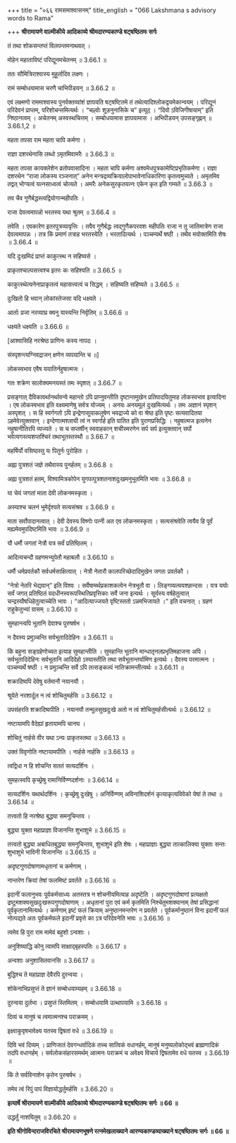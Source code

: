 +++
title = "०६६ रामसमाश्वासनम्"
title_english = "066 Lakshmana s advisory words to Rama"

+++
**श्रीरामायणे वाल्मीकीये आदिकाव्ये श्रीमदारण्यकाण्डे षट्षष्ठितमः सर्गः**

तं तथा शोकसन्तप्तं विलपन्तमनाथवत् ।

मोहेन महाताविष्टं परिद्यूनमचेतनम् ॥ 3.66.1 ॥

ततः सौमित्रिराश्वास्य मुहूर्तादिव लक्ष्णः ।

रामं सम्बोधयामास चरणै चाभिपीडयन् ॥ 3.66.2 ॥

एवं लक्ष्मणो राममाश्वास्य पुनर्वक्तव्यांशं ज्ञापयति षट्षष्टितमे तं तथेत्यादिश्लोकद्वयमेकान्वयम् । परिद्यूनं परिदेवनं प्राप्तम्, परिशोचन्तमित्यर्थः । “च्छ्वोः शूडनुनासिके च” इत्यूठ् । “दिवो ऽविजिगीषायाम्” इति निष्ठानत्वम् । अचेतनम् अस्वस्थचित्तम् । सम्बोधयामास ज्ञापयामास । अभिपीडयन् उपसङ्गृह्णन् ॥ 3.66.1,2 ॥

महता तपसा राम महता चापि कर्मणा ।

राज्ञा दशरथेनासि लब्धो ऽमृतमिवामरैः ॥ 3.66.3 ॥

महता तपसा कायक्लेशेन व्रतोपवासादिना । महता चापि कर्मणा अश्वमेधपुत्रकामेष्टिप्रभृतिकर्मणा । राज्ञा दशरथेन “राजा लोकस्य रञ्जनात्” अनेन मन्त्रद्रव्यक्रियालोपाभावेनाधिकारिणा कृतत्वमुच्यते । अमृतमिव तद्वत् भोग्यत्वं यत्नसाध्वत्वं चोत्यते । अमरैः अनेकसुरकृतयत्नः एकेन कृत इति गम्यते ॥ 3.66.3 ॥

तव चैव गुणैर्बद्धस्त्वद्वियोगान्महीपतिः ।

राजा देवत्वमापन्नो भरतस्य यथा श्रुतम् ॥ 3.66.4 ॥

तवेति । एवकारेण इतरपुत्रव्यावृत्तिः । तवैव गुणैर्बद्धः त्वद्गुणैकपरवशः महीपतिः राजा न तु जातिमात्रेण राजा देवत्वमापन्नः । तत्र किं प्रमाणं तत्राह भरतस्येति । भरतादित्यर्थः । पञ्चम्यर्थे षष्ठी । तथैव मयोक्तमिति शेषः ॥ 3.66.4 ॥

यदि दुःखमिदं प्राप्तं काकुत्स्थ न सहिष्यसे ।

प्राकृतश्चाल्पसत्त्वश्च इतरः कः सहिश्यति ॥ 3.66.5 ॥

काकुत्स्थेत्यनेनाप्राकृतत्वं महासत्त्वत्वं च सिद्धम् । सहिष्यति सहिष्यते ॥ 3.66.5 ॥

दुःखितो हि भवान् लोकांस्तेजसा यदि धक्ष्यते ।

आर्ताः प्रजा नरव्याघ्र क्वनु यास्यन्ति निर्वृतिम् ॥ 3.66.6 ॥

धक्ष्यते धक्ष्यति ॥ 3.66.6 ॥

\[आश्वासिहि नरश्रेष्ठ प्राणिनः कस्य नापदः ।

संस्पृशन्त्यग्निवद्राजन् क्षणेन व्यपयान्ति च ॥\]

लोकस्वभाव एवैष ययातिर्नहुषात्मजः ।

गतः शक्रेण सालोक्यमनयस्तं तमः स्पृशत् ॥ 3.66.7 ॥

प्रसङ्गात् दैविकावर्थानर्थावन्ये महान्तो ऽपि प्राप्नुवन्तीति दृष्टान्तमुखेन प्रतिपादयितुमाह लोकस्वभाव इत्यादिना । एष लोकस्वभाव इति वक्ष्यमाणेषु सर्वत्र योज्यम् । अनयः अनयमूलं दुःखमित्यर्थः । तमः अज्ञानं स्पृशन् अस्पृशत् । स हि स्वर्गगतो ऽपि इन्द्रेणासूयाकलुषेण भवद्राज्ये को वा श्रेष्ठ इति पृष्टः सत्यवादितया ऽहमेवेत्युक्तवान् । इन्देणात्मश्लाघी त्वं न स्वर्गार्ह इति पातित इति पुराणप्रसिद्धिः । नहुषात्मज इत्यनेन नहुषानीतिरपि व्यज्यते । स च सप्तर्षीन् स्ववाहकान् शचीस्मरणेन सर्प सर्प इत्युक्तवान् सर्पो भवेत्यगस्त्यशप्तश्चिरं तथाभूतस्तस्थौ ॥ 3.66.7 ॥

महर्षिर्यो वसिष्ठस्तु यः पितुर्नः पुरोहितः ।

अह्ना पुत्रशतं जज्ञे तथैवास्य पुनर्हतम् ॥ 3.66.8 ॥

अह्ना पुत्रशतं हतम्, विश्वामित्रकोपेन युगपत्पुत्रशतनाशदुःखमनुभूतमिति भावः ॥ 3.66.8 ॥

या चेयं जगतां माता देवी लोकनमस्कृता ।

अस्याश्च चलनं भूमेर्दृश्यते सत्यसंश्रव ॥ 3.66.9 ॥

माता सर्वोपादानत्वात् । देवी देवस्य विष्णोः पत्नी अत एव लोकनमस्कृता । सत्यसंश्रवेति त्वयैव हि पूर्वं मह्यमेवमुपदिष्टमिति भावः ॥ 3.66.9 ॥

यौ धर्मौ जगतां नेत्रौ यत्र सर्वं प्रतिष्ठितम् ।

आदित्यचन्दौ ग्रहणमभ्युपेतौ महाबलौ ॥ 3.66.10 ॥

धर्मौ धर्मप्रवर्तकौ सर्वधर्मसाक्षित्वात् । नेत्रौ नेतारौ कालपरिच्छेदादिमुखेन जगतः प्रवर्तकौ ।

“नेत्रो नेतरि भेद्यवान्” इति विश्वः । सर्वेषामर्थप्रकाशकत्वेन नेत्रभूतौ वा । लिङ्गव्यत्ययश्छान्दसः । यत्र ययोः सर्वं जगत् प्रतिष्ठितं यदधीनस्वरूपस्थितिप्रवृत्तिकाः सर्वे जना इत्यर्थः । सूर्यस्य वर्षहेतुत्वात् चन्द्रस्यौषधिहेतुत्वाच्चेति भावः । “आदित्याज्जयते वृष्टिस्ततो ऽन्नमभिजायते ।” इति वचनात् । ग्रहणं राहुकेतुभ्यां ग्रासम् ॥ 3.66.10 ॥

सुमहान्त्यपि भूतानि देवाश्च पुरुषर्षभ ।

न दैवस्य प्रमुञ्चन्ति सर्वभूतादिदेहिनः ॥ 3.66.11 ॥

किं बहुना सङ्ग्रहेणोच्यत इत्याह सुमहान्तीति । सुमहान्ति भूतानि मान्धातृनलप्रभृतिमहाजना अपि । सर्वभूतादिदेहिनः सर्वभूतानि आदिदेहो ऽस्यास्तीति तथा सर्वभूतान्तर्यामिण इत्यर्थः । दैवस्य परमात्मनः । पञ्चम्यर्थे षष्ठी । न प्रमुञ्चन्ति सर्वे ऽपि तत्सङ्कल्पं नातिक्रामन्तीत्यर्थः ॥ 3.66.11 ॥

शक्रादिष्वपि देवेषु वर्तमानौ नयानयौ ।

श्रूयेते नरशार्दूल न त्वं शोचितुमर्हसि ॥ 3.66.12 ॥

उपसंहरति शक्रादिष्वपीति । नयानयौ तन्मूलसुखदुःखे अतो न त्वं शोचितुमर्हसीत्यर्थः ॥ 3.66.12 ॥

नष्टायामपि वैदेह्यां हृतायामपि चानघ ।

शोचितुं नार्हसे वीर यथा ऽन्यः प्राकृतस्तथा ॥ 3.66.13 ॥

उक्तं विवृणोति नष्टायामपीति । नार्हसे नार्हसि ॥ 3.66.13 ॥

त्वद्विधा न हि शोचन्ति सततं सत्यदर्शिनः ।

सुमहत्स्वपि कृच्छ्रेषु रामानिर्विण्णदर्शनाः ॥ 3.66.14 ॥

सत्यदर्शिनः यथार्थदर्शिनः । कृच्छ्रेषु दुःखेषु । अनिर्विण्णम् अविनाशिदर्शनं कृत्याकृत्यविवेको येषां ते तथा ॥ 3.66.14 ॥

तत्त्वतो हि नरश्रेष्ठ बुद्ध्या समनुचिन्तय ।

बुद्ध्या युक्ता महाप्राज्ञा विजानन्ति शुभाशुभे ॥ 3.66.15 ॥

तत्त्वतो बुद्ध्या अबाधितबुद्ध्या समनुचिन्तय, शुभाशुभे इति शेषः । महाप्राज्ञाः बुद्ध्या तात्कालिक्या युक्ताः सन्तः शुभाशुभे भाविनी विजानन्ति ॥ 3.66.15 ॥

अदृष्टगुणदोषाणामधृतानां च कर्मणाम् ।

नान्तरेण क्रियां तेषां फलमिष्टं प्रवर्तते ॥ 3.66.16 ॥

इदानीं फलानुभवः पूर्वकर्मसाध्यः अतस्तत्र न शोचनीयमित्याह अदृष्टेति । अदृष्टगुणदोषाणां प्रत्यक्षतो द्रष्टुमशक्यसुखदुःखरूपगुणदोषाणाम् । अधृतानां पुरा एवं कर्म कृतमिति निश्चेतुमशक्यानाम् तेषां प्रसिद्धानां पूर्वकृतानामित्यर्थः । कर्मणाम् इष्टं फलं क्रियाम् अनुष्ठानमन्तरेण न प्रवर्तते । पूर्वकर्मानुष्ठानं विना इदानीं फलं नोत्पद्यते अतः पूर्वकर्मफले इदानीं प्रवृत्ते का ऽत्र परिदेवनेति भावः ॥ 3.66.16 ॥

त्वमेव हि पुरा राम मामेवं बहुशो ऽन्वशाः ।

अनुशिष्याद्धि कोनु त्वामपि साक्षाद्बृहस्पतिः ॥ 3.66.17 ॥

अन्वशाः अनुशासितवानसि ॥ 3.66.17 ॥

बुद्धिश्च ते महाप्राज्ञ देवैरपि दुरन्वया ।

शोकेनाभिप्रसुप्तं ते ज्ञानं सम्बोधयाम्यहम् ॥ 3.66.18 ॥

दुरन्वया दुर्लभा । प्रसुप्तं स्तिमितम् । सम्बोधयामि उत्थापयामि ॥ 3.66.18 ॥

दिव्यं च मानुषं च त्वमात्मनश्च पराक्रमम् ।

इक्ष्वाकुवृषभावेक्ष्य यतस्व द्विषतां वधे ॥ 3.66.19 ॥

दिवि भवं दिव्यम् । प्राणिजातं देवगन्धर्वादिकं तच्च सात्विकं वधानर्हम्, मानुषं मनुष्यलोकोद्भवं ब्राह्मणादिकं तदपि वधानर्हम् । सर्वलोकसंहारसमर्थम् आत्मनः पराक्रमं च अवेक्ष्य विचार्य द्विषतामेव वधे यतस्व ॥ 3.66.19 ॥

किं ते सर्वविनाशेन कृतेन पुरुषर्षभ ।

तमेव त्वं रिपुं पापं विज्ञायोद्धर्तुमर्हसि ॥ 3.66.20 ॥

**इत्यार्षे श्रीरामायणे वाल्मीकीये आदिकाव्ये श्रीमदारण्यकाण्डे षट्षष्ठितमः सर्गः ॥ 66 ॥**

उद्धर्तुं नाशयितुम् ॥ 3.66.20 ॥

**इति श्रीगोविन्दराजविरचिते श्रीरामायणभूषणे रत्नमेखलाख्याने आरण्यकाण्डव्याख्याने षट्षष्ठितमः सर्गः ॥ 66 ॥**
